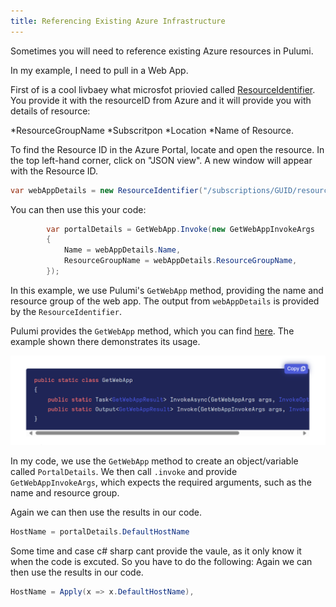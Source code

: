```yaml
---
title: Referencing Existing Azure Infrastructure
---
```


Sometimes you will need to reference existing Azure resources in Pulumi.

In my example, I need to pull in a Web App.

First of is a cool livbaey what microsfot priovied called [ResourceIdentifier](https://learn.microsoft.com/en-us/dotnet/api/azure.core.resourceidentifier?view=azure-dotnet). You provide it with the resourceID from Azure and it will provide you with details of resource:

*ResourceGroupName
*Subscritpon
*Location
*Name of Resource.

To find the Resource ID in the Azure Portal, locate and open the resource. In the top left-hand corner, click on "JSON view". A new window will appear with the Resource ID.

```csharp
var webAppDetails = new ResourceIdentifier("/subscriptions/GUID/resourceGroups/web-portal/providers/Microsoft.Web/sites/web-portal");
```
You can then use this your code:

```csharp
        var portalDetails = GetWebApp.Invoke(new GetWebAppInvokeArgs
        {
            Name = webAppDetails.Name,
            ResourceGroupName = webAppDetails.ResourceGroupName,
        });
```
In this example, we use Pulumi's `GetWebApp` method, providing the name and resource group of the web app. The output from `webAppDetails` is provided by the `ResourceIdentifier`.

Pulumi provides the `GetWebApp` method, which you can find [here](https://www.pulumi.com/registry/packages/azure-native/api-docs/web/getwebapp/). The example shown there demonstrates its usage.

![Pulumi Exmaple](pulumi-get-webapp.png)

In my code, we use the `GetWebApp` method to create an object/variable called `PortalDetails`. We then call `.invoke` and provide `GetWebAppInvokeArgs`, which expects the required arguments, such as the name and resource group.

Again we can then use the results in our code.
```csharp
HostName = portalDetails.DefaultHostName
```
Some time and case c# sharp cant provide the vaule, as it only know it when the code is excuted. So you have to do the following:
Again we can then use the results in our code.
```csharp
HostName = Apply(x => x.DefaultHostName),
```